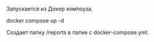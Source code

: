 Запускается из Докер компоуза.

docker compose up -d

Создает папку /reports в папке с docker-compose.yml.
